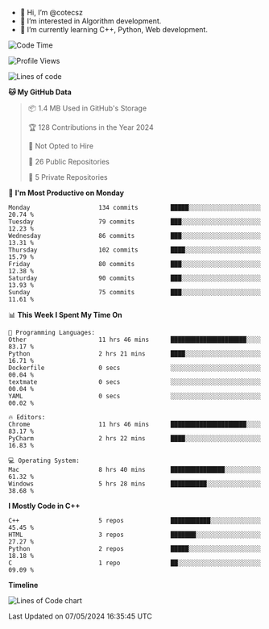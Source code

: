 - 👋 Hi, I’m @cotecsz
- 👀 I’m interested in Algorithm development.
- 🌱 I’m currently learning C++, Python, Web development.

<!---
cotecsz/cotecsz is a ✨ special ✨ repository because its `README.md` (this file) appears on your GitHub profile.
You can click the Preview link to take a look at your changes.
--->

<!--START_SECTION:waka-->
![Code Time](http://img.shields.io/badge/Code%20Time-948%20hrs%2012%20mins-blue)

![Profile Views](http://img.shields.io/badge/Profile%20Views-0-blue)

![Lines of code](https://img.shields.io/badge/From%20Hello%20World%20I%27ve%20Written-1.2%20million%20lines%20of%20code-blue)

**🐱 My GitHub Data** 

> 📦 1.4 MB Used in GitHub's Storage 
 > 
> 🏆 128 Contributions in the Year 2024
 > 
> 🚫 Not Opted to Hire
 > 
> 📜 26 Public Repositories 
 > 
> 🔑 5 Private Repositories 
 > 
📅 **I'm Most Productive on Monday** 

```text
Monday                   134 commits         █████░░░░░░░░░░░░░░░░░░░░   20.74 % 
Tuesday                  79 commits          ███░░░░░░░░░░░░░░░░░░░░░░   12.23 % 
Wednesday                86 commits          ███░░░░░░░░░░░░░░░░░░░░░░   13.31 % 
Thursday                 102 commits         ████░░░░░░░░░░░░░░░░░░░░░   15.79 % 
Friday                   80 commits          ███░░░░░░░░░░░░░░░░░░░░░░   12.38 % 
Saturday                 90 commits          ███░░░░░░░░░░░░░░░░░░░░░░   13.93 % 
Sunday                   75 commits          ███░░░░░░░░░░░░░░░░░░░░░░   11.61 % 
```


📊 **This Week I Spent My Time On** 

```text
💬 Programming Languages: 
Other                    11 hrs 46 mins      █████████████████████░░░░   83.17 % 
Python                   2 hrs 21 mins       ████░░░░░░░░░░░░░░░░░░░░░   16.71 % 
Dockerfile               0 secs              ░░░░░░░░░░░░░░░░░░░░░░░░░   00.04 % 
textmate                 0 secs              ░░░░░░░░░░░░░░░░░░░░░░░░░   00.04 % 
YAML                     0 secs              ░░░░░░░░░░░░░░░░░░░░░░░░░   00.02 % 

🔥 Editors: 
Chrome                   11 hrs 46 mins      █████████████████████░░░░   83.17 % 
PyCharm                  2 hrs 22 mins       ████░░░░░░░░░░░░░░░░░░░░░   16.83 % 

💻 Operating System: 
Mac                      8 hrs 40 mins       ███████████████░░░░░░░░░░   61.32 % 
Windows                  5 hrs 28 mins       ██████████░░░░░░░░░░░░░░░   38.68 % 
```

**I Mostly Code in C++** 

```text
C++                      5 repos             ███████████░░░░░░░░░░░░░░   45.45 % 
HTML                     3 repos             ███████░░░░░░░░░░░░░░░░░░   27.27 % 
Python                   2 repos             █████░░░░░░░░░░░░░░░░░░░░   18.18 % 
C                        1 repo              ██░░░░░░░░░░░░░░░░░░░░░░░   09.09 % 
```



**Timeline**

![Lines of Code chart](https://raw.githubusercontent.com/cotecsz/cotecsz/master/assets/bar_graph.png)


 Last Updated on 07/05/2024 16:35:45 UTC
<!--END_SECTION:waka-->
